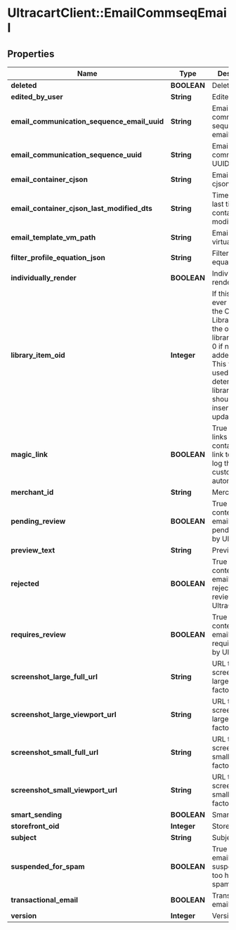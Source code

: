 # UltracartClient::EmailCommseqEmail

## Properties
Name | Type | Description | Notes
------------ | ------------- | ------------- | -------------
**deleted** | **BOOLEAN** | Deleted | [optional] 
**edited_by_user** | **String** | Edited by user | [optional] 
**email_communication_sequence_email_uuid** | **String** | Email communication sequence email uuid | [optional] 
**email_communication_sequence_uuid** | **String** | Email commseq UUID | [optional] 
**email_container_cjson** | **String** | Email container cjson | [optional] 
**email_container_cjson_last_modified_dts** | **String** | Timestamp the last time the container was modified. | [optional] 
**email_template_vm_path** | **String** | Email template virtual path | [optional] 
**filter_profile_equation_json** | **String** | Filter profile equation json | [optional] 
**individually_render** | **BOOLEAN** | Individually render | [optional] 
**library_item_oid** | **Integer** | If this item was ever added to the Code Library, this is the oid for that library item, or 0 if never added before.  This value is used to determine if a library item should be inserted or updated. | [optional] 
**magic_link** | **BOOLEAN** | True if email links should contain magic link tokens to log the customer in automatically | [optional] 
**merchant_id** | **String** | Merchant ID | [optional] 
**pending_review** | **BOOLEAN** | True if the content of this email is pending review by UltraCart | [optional] 
**preview_text** | **String** | Preview text | [optional] 
**rejected** | **BOOLEAN** | True if the content of this email was rejected during review by UltraCart | [optional] 
**requires_review** | **BOOLEAN** | True if the content of this email is requires review by UltraCart | [optional] 
**screenshot_large_full_url** | **String** | URL to screenshot in large form factor full page | [optional] 
**screenshot_large_viewport_url** | **String** | URL to screenshot in large form factor viewport | [optional] 
**screenshot_small_full_url** | **String** | URL to screenshot in small form factor full page | [optional] 
**screenshot_small_viewport_url** | **String** | URL to screenshot in small form factor viewport | [optional] 
**smart_sending** | **BOOLEAN** | Smart sending | [optional] 
**storefront_oid** | **Integer** | Storefront oid | [optional] 
**subject** | **String** | Subject | [optional] 
**suspended_for_spam** | **BOOLEAN** | True if the email was suspended for too high of a spam rate. | [optional] 
**transactional_email** | **BOOLEAN** | Transactional email | [optional] 
**version** | **Integer** | Version | [optional] 


